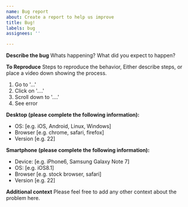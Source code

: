 ```yaml
---
name: Bug report
about: Create a report to help us improve
title: Bug!
labels: bug
assignees: ''

---
```


**Describe the bug**
Whats happening? What did you expect to happen?

**To Reproduce**
Steps to reproduce the behavior, Either describe steps, or place a video down showing the process.
1. Go to '...'
2. Click on '....'
3. Scroll down to '....'
4. See error

**Desktop (please complete the following information):**
 - OS: [e.g. iOS, Android, Linux, Windows]
 - Browser [e.g. chrome, safari, firefox]
 - Version [e.g. 22]

**Smartphone (please complete the following information):**
 - Device: [e.g. iPhone6, Samsung Galaxy Note 7]
 - OS: [e.g. iOS8.1]
 - Browser [e.g. stock browser, safari]
 - Version [e.g. 22]

**Additional context**
Please feel free to add any other context about the problem here.
